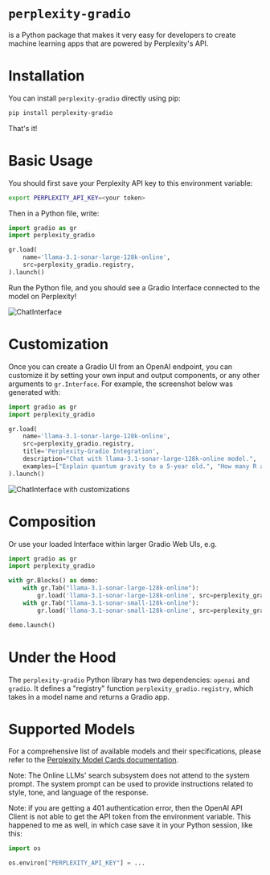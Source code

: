 # `perplexity-gradio`

is a Python package that makes it very easy for developers to create machine learning apps that are powered by Perplexity's API.

# Installation

You can install `perplexity-gradio` directly using pip:

```bash
pip install perplexity-gradio
```

That's it! 

# Basic Usage

You should first save your Perplexity API key to this environment variable:

```bash
export PERPLEXITY_API_KEY=<your token>
```

Then in a Python file, write:

```python
import gradio as gr
import perplexity_gradio

gr.load(
    name='llama-3.1-sonar-large-128k-online',
    src=perplexity_gradio.registry,
).launch()
```

Run the Python file, and you should see a Gradio Interface connected to the model on Perplexity!

![ChatInterface](chatinterface.png)

# Customization 

Once you can create a Gradio UI from an OpenAI endpoint, you can customize it by setting your own input and output components, or any other arguments to `gr.Interface`. For example, the screenshot below was generated with:

```py
import gradio as gr
import perplexity_gradio

gr.load(
    name='llama-3.1-sonar-large-128k-online',
    src=perplexity_gradio.registry,
    title='Perplexity-Gradio Integration',
    description="Chat with llama-3.1-sonar-large-128k-online model.",
    examples=["Explain quantum gravity to a 5-year old.", "How many R are there in the word Strawberry?"]
).launch()
```
![ChatInterface with customizations](chatinterface_with_customization.png)

# Composition

Or use your loaded Interface within larger Gradio Web UIs, e.g.

```python
import gradio as gr
import perplexity_gradio

with gr.Blocks() as demo:
    with gr.Tab("llama-3.1-sonar-large-128k-online"):
        gr.load('llama-3.1-sonar-large-128k-online', src=perplexity_gradio.registry)
    with gr.Tab("llama-3.1-sonar-small-128k-online"):
        gr.load('llama-3.1-sonar-small-128k-online', src=perplexity_gradio.registry)

demo.launch()
```

# Under the Hood

The `perplexity-gradio` Python library has two dependencies: `openai` and `gradio`. It defines a "registry" function `perplexity_gradio.registry`, which takes in a model name and returns a Gradio app.

# Supported Models

For a comprehensive list of available models and their specifications, please refer to the [Perplexity Model Cards documentation](https://docs.perplexity.ai/guides/model-cards).


Note: The Online LLMs' search subsystem does not attend to the system prompt. The system prompt can be used to provide instructions related to style, tone, and language of the response.

Note: if you are getting a 401 authentication error, then the OpenAI API Client is not able to get the API token from the environment variable. This happened to me as well, in which case save it in your Python session, like this:

```py
import os

os.environ["PERPLEXITY_API_KEY"] = ...
```
